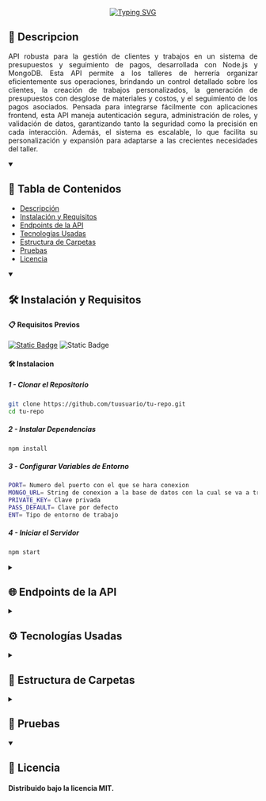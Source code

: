 <p align="center">
  <a href="https://git.io/typing-svg"><img src="https://readme-typing-svg.demolab.com?font=Courier+Prime&size=65&pause=1000&color=F7CB27&center=true&vCenter=true&repeat=false&width=450&height=80&lines=TALLER+CRM" alt="Typing SVG" /></a>
</p>

<p>
  <h2 id="descripción">📝 Descripcion</h2>
  <p align="justify">API robusta para la gestión de clientes y trabajos en un sistema de presupuestos y seguimiento de pagos, desarrollada con Node.js y MongoDB. Esta API permite a los talleres de herrería organizar eficientemente sus operaciones, brindando un control detallado sobre los clientes, la creación de trabajos personalizados, la generación de presupuestos con desglose de materiales y costos, y el seguimiento de los pagos asociados. Pensada para integrarse fácilmente con aplicaciones frontend, esta API maneja autenticación segura, administración de roles, y validación de datos, garantizando tanto la seguridad como la precisión en cada interacción. Además, el sistema es escalable, lo que facilita su personalización y expansión para adaptarse a las crecientes necesidades del taller.</p>
</p>

<details open>
  <summary><h2>📑 Tabla de Contenidos</h2></summary>
  <ul>
    <li><a href="#descripción">Descripción</a></li>
    <li><a href="#instalación-y-requisitos">Instalación y Requisitos</a></li>
    <li><a href="#endpoints-de-la-api">Endpoints de la API</a></li>
    <li><a href="#tecnologías-usadas">Tecnologías Usadas</a></li>
    <li><a href="#estructura-de-carpetas">Estructura de Carpetas</a></li>
    <li><a href="#pruebas">Pruebas</a></li>
    <li><a href="#licencia">Licencia</a></li>
  </ul>
</details>

<details open>
  <summary><h2 id="instalación-y-requisitos">🛠️ Instalación y Requisitos</h2></summary>
  <h4>📋 Requisitos Previos</h4>
  <p>
    <a href="https://github.com/search?q=user%3AJaviB10+language%3Ajavascript"><img alt="Static Badge" src="https://img.shields.io/badge/NodeJS%20-%20brightgreen?style=plastic&logo=nodedotjs&logoColor=%23000000&color=%235FA04E"></a>
    <a><img alt="Static Badge" src="https://img.shields.io/badge/MongoDB%20-%20brightgreen?style=plastic&logo=mongodb&logoColor=%23000000&color=%2347A248"></a>
  </p>
  <h4>🛠️ Instalacion</h4>
  <h5>1 - Clonar el Repositorio</h5>
  
  ```bash
  git clone https://github.com/tuusuario/tu-repo.git
  cd tu-repo
  ```
  <h5>2 - Instalar Dependencias</h5>
  
  ```bash
  npm install
  ```
  <h5>3 - Configurar Variables de Entorno</h5>

  ```bash
  PORT= Numero del puerto con el que se hara conexion
  MONGO_URL= String de conexion a la base de datos con la cual se va a trabajar
  PRIVATE_KEY= Clave privada
  PASS_DEFAULT= Clave por defecto
  ENT= Tipo de entorno de trabajo
  ```
  <h5>4 - Iniciar el Servidor</h5>

  ```bash
  npm start
  ```
</details>

<details>
  <summary><h2 id="endpoints-de-la-api">🌐 Endpoints de la API</h2></summary>
  
  <h3>🔒 Autenticación</h3>
  <ul>
      <li>
          <strong>POST /api/sessions/login</strong> - Inicia sesión y devuelve un token. <br>
          <code>{ "email": "user@example.com", "password": "yourpassword" }</code>
      </li>
      <li>
          <strong>POST /api/sessions/logout</strong> - Cierra la session y destruye el token de acceso.
      </li>
  </ul>
  <h3>👤 Usuarios</h3>
  <ul>
      <li>
          <strong>GET /api/users</strong> - Devuelve la lista de usuarios.
      </li>
      <li>
          <strong>GET /api/users/:uid</strong> - Devuelve los detalles de un usuario específico.
      </li>
      <li>
          <strong>POST /api/users/email</strong> - Devuelve los detalles de un usuario específico por su email.
      </li>
      <li>
          <strong>POST /api/users</strong> - Crea un nuevo usuario. <br>
          <code>{ "name": "Julieta", "lastName": "Ballon", "phone": "3415678765", "email": "user@example.com", "password": "yourpassword" }</code>
      </li>
      <li>
          <strong>PUT /api/users/:uid</strong> - Actualiza la información de un usuario específico.
      </li>
      <li>
          <strong>DELETE /api/users/:uid</strong> - Elimina un usuario específico.
      </li>
  </ul>
  <h3>👥 Clientes</h3>
  <ul>
      <li>
          <strong>GET /api/clients</strong> - Devuelve la lista de clientes
      </li>
      <li>
          <strong>GET /api/clients/:cid</strong> - Devuelve los detalles de un cliente específico.
      </li>
      <li>
          <strong>POST /api/clients/phone</strong> - Devuelve los detalles de un cliente específico por su telefono.
      </li>
      <li>
          <strong>POST /api/clients</strong> - Crea un nuevo cliente. <br>
          <code>{ "name": "Julieta", "lastName": "Ballon", "address": "Italia 3040", "phone": "3415678765" }</code>
      </li>
      <li>
          <strong>PUT /api/clients/:cid</strong> - Actualiza la información de un cliente específico.
      </li>
      <li>
          <strong>DELETE /api/clients/:cid</strong> - Elimina un cliente específico.
      </li>
  </ul>
  <h3>🛠️ Trabajos</h3>
  <ul>
      <li>
          <strong>GET /api/jobs</strong> - Devuelve la lista de trabajos.
      </li>
      <li>
          <strong>GET /api/jobs/:jid</strong> - Devuelve los detalles de un trabajo específico.
      </li>
      <li>
          <strong>POST /api/jobs/:cid</strong> - Crea un nuevo trabajo. <br>
          <code>{ "details": "Breve detalle del trabajo" }</code>
      </li>
      <li>
          <strong>PUT /api/jobs/:jid</strong> - Actualiza la información de un trabajo específico. <br>
          <code>{ "details": "Breve detalle del trabajo", "isFinished": true, "budgetAccepted": true }</code>
      </li>
      <li>
          <strong>DELETE /api/jobs/:jid</strong> - Elimina un trabajo específico.
      </li>
  </ul>
  <h3>💰 Presupuestos</h3>
  <ul>
      <li>
          <strong>GET /api/budgets</strong> - Devuelve la lista de presupuestos.
      </li>
      <li>
          <strong>GET /api/budgets/:bid</strong> - Devuelve los detalles de un presupuesto específico.
      </li>
      <li>
          <strong>PUT /api/budgets/:bid</strong> -  Actualiza la información de un presupuesto específico. <br>
          <code>{ "labourCost": "Costo que tendra el trabajo" }</code>
      </li>
      <li>
          <strong>PUT /api/budgets/material/:bid</strong> -  Actualiza la información de un material dentro de un presupuesto específico. <br>
          <code>{ "materialName": "Nombre del material", "amount": "Cantidad de material", "price": "Precio unitario del material" }</code>
      </li>
      <li>
          <strong>GET /api/budgets/remove/:bid</strong> -  Elimina un material dentro de unp presupuesto específico.
      </li>
  </ul>
  <h3>💵 Pagos</h3>
  <ul>
      <li>
          <strong>GET /api/payments</strong> - Devuelve la lista de pagos.
      </li>
      <li>
          <strong>GET /api/payments/:pid</strong> - Devuelve los detalles de un pago específico.
      </li>
      <li>
          <strong>POST /api/payments/:bid</strong> - Registra un nuevo pago. <br>
          <code>{ "amount": "Monto pagado", "paymentMethod": "Metodo de pago", "notes": "Nota sobre el pago si es necesario" }</code>
      </li>
      <li>
          <strong>PUT /api/payments/:pid</strong> - Actualiza la información de un pago específico.
          <code>{ "amount": "Monto pagado", "paymentMethod": "Metodo de pago", "notes": "Nota sobre el pago si es necesario" }</code>
      </li>
      <li>
          <strong>DELETE /api/payments/:pid</strong> - Elimina un pago específico.
      </li>
  </ul>
  <h3>🧾 Facturas</h3>
  <ul>
      <li>
          <strong>GET /api/invoices/:cid</strong> - Confecciona una factura con los datos completos del cliente, trabajos, presupuestos, materiales y pagos.
      </li>
  </ul>
</details>

<details>
  <summary><h2 id="tecnologías-usadas">⚙️ Tecnologías Usadas</h2></summary>
  <ul>
      <li><strong>Node.js</strong> - Entorno de ejecución de JavaScript en el servidor.</li>
      <li><strong>Express</strong> - Framework web para Node.js, que facilita la creación de aplicaciones y APIs.</li>
      <li><strong>Mongoose</strong> - ODM (Object Data Modeling) para MongoDB y Node.js, que simplifica la interacción con la base de datos.</li>
      <li><strong>Bcrypt</strong> - Librería para encriptar contraseñas.</li>
      <li><strong>JWT (JSON Web Token)</strong> - Para gestionar autenticación y autorización en aplicaciones web.</li>
      <li><strong>Passport</strong> - Middleware para autenticación en Node.js, compatible con diferentes estrategias.</li>
      <li><strong>Mocha</strong> - Framework de pruebas para Node.js.</li>
      <li><strong>Chai</strong> - Librería de aserciones para Mocha, que facilita la escritura de pruebas.</li>
      <li><strong>Swagger</strong> - Herramientas para documentar y diseñar APIs.</li>
      <li><strong>PDFKit</strong> - Librería para generar documentos PDF en Node.js.</li>
      <li><strong>CORS</strong> - Middleware que permite controlar el acceso de recursos entre dominios.</li>
      <li><strong>Dotenv</strong> - Carga variables de entorno desde un archivo `.env`.</li>
      <li><strong>Commander</strong> - Para crear interfaces de línea de comandos (CLI) en Node.js.</li>
      <li><strong>Cookie-parser</strong> - Middleware para parsear cookies en las solicitudes.</li>
      <li><strong>Yamljs</strong> - Librería para trabajar con archivos YAML en JavaScript.</li>
      <li><strong>Supertest</strong> - Librería para realizar pruebas de integración HTTP.</li>
      <li><strong>Winston</strong> - Librería de registro para aplicaciones Node.js.</li>
      <li><strong>Concurrently</strong> - Permite ejecutar múltiples comandos de forma concurrente en la terminal.</li>
  </ul>
</details>

<details>
  <summary><h2 id="estructura-de-carpetas">📂 Estructura de Carpetas</h2></summary>
  <pre>
  <code>
  src/
  │
  ├── assets/
  │   ├── fonts/
  │   └── images/
  │  
  │── config/
  │
  ├── controllers/
  │
  ├── DAOs/
  │   ├── mongo/
  │   │   ├── budgets.mongo.js
  │   │   ├── clients.mongo.js
  │   │   ├── jobs.mongo.js
  │   │   ├── payments.mongo.js
  │   │   └── users.mongo.js
  │   └── factory.js
  │
  ├── docs/
  │   ├── budget/
  │   ├── client/
  │   ├── job/
  │   ├── payment/
  │   ├── session/
  │   └── user/
  │
  ├── middlewares/
  │
  ├── repositories/
  │
  ├── routes/
  │   ├── api/
  │   └── router.js
  │
  ├── services/
  │
  ├── utils/
  │
  ├── app.js
  tests/
  .env.example
  </code>
  </pre>
</details>

<details>
  <summary><h2 id="pruebas">🧪 Pruebas</h2></summary>
  <h5>1 - Iniciar el servidor</h5>
  
  ```bash
  npm start
  ```

  <h5>2 - Iniciar las pruebas</h5>
  
  ```bash
  npm test
  ```
</details>

<details open id="licencia">
  <summary><h2>📜 Licencia</h2></summary>
  <h4>Distribuido bajo la licencia MIT.</h4>
</details>

